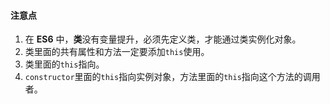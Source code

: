 #### 注意点

1. 在 **ES6** 中，**类**没有变量提升，必须先定义类，才能通过类实例化对象。
2. 类里面的共有属性和方法一定要添加`this`使用。
3. 类里面的`this`指向。
4. `constructor`里面的`this`指向实例对象，方法里面的`this`指向这个方法的调用者。